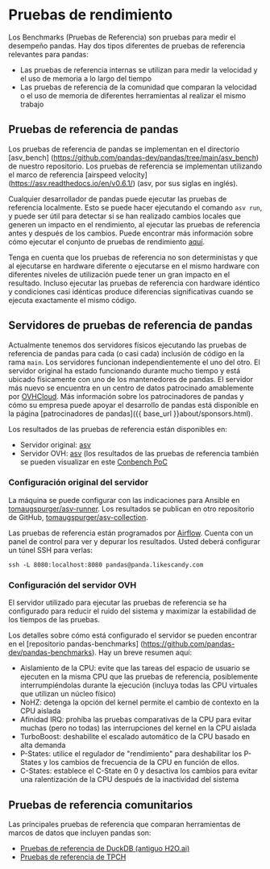 # Pruebas de rendimiento

Los Benchmarks (Pruebas de Referencia) son pruebas para medir el desempeño pandas. Hay dos tipos diferentes
de pruebas de referencia relevantes para pandas:

- Las pruebas  de referencia internas se utilizan para medir la velocidad y el uso de memoria a lo largo del tiempo
- Las pruebas de referencia de la comunidad que comparan la velocidad o el uso de memoria de diferentes herramientas al realizar el mismo trabajo

## Pruebas de referencia de pandas

Los pruebas de referencia de pandas se implementan en el directorio [asv_bench] (https://github.com/pandas-dev/pandas/tree/main/asv_bench)
de nuestro repositorio. Los pruebas de referencia se implementan utilizando el marco de referencia [airspeed velocity] (https://asv.readthedocs.io/en/v0.6.1/) (asv, por sus siglas en inglés).

Cualquier desarrollador de pandas puede ejecutar las pruebas de referencia localmente. Esto se puede hacer ejecutando el comando `asv run`, y puede ser útil para detectar si se han realizado cambios locales que generen un impacto en el rendimiento, al ejecutar las pruebas de referencia antes y después de los cambios.
Puede encontrar más información sobre cómo ejecutar el conjunto de pruebas de rendimiento
[aquí](https://pandas.pydata.org/docs/dev/development/contributing_codebase.html#running-the-performance-test-suite).

Tenga en cuenta que los pruebas de referencia no son deterministas y que al ejecutarse en hardware diferente o ejecutarse en el mismo hardware con diferentes niveles de utilización puede tener un gran impacto en el resultado. Incluso ejecutar las pruebas de referencia con hardware idéntico y condiciones casi idénticas produce diferencias significativas cuando se ejecuta exactamente el mismo código.

## Servidores de pruebas de referencia de pandas

Actualmente tenemos dos servidores físicos ejecutando las pruebas de referencia de pandas para cada (o casi cada) inclusión de código en la rama `main`. Los servidores funcionan independientemente el uno del otro. El servidor original ha estado funcionando durante mucho tiempo y está ubicado físicamente con uno de los mantenedores de pandas. El servidor más nuevo se encuentra en un centro de datos patrocinado amablemente por [OVHCloud](https://www.ovhcloud.com/). Más información sobre los patrocinadores de pandas y cómo su empresa puede apoyar el desarrollo de pandas está disponible en la página [patrocinadores de pandas]({{ base_url }}about/sponsors.html).

Los resultados de las pruebas de referencia están disponibles en:

- Servidor original: [asv](https://asv-runner.github.io/asv-collection/pandas/)
- Servidor OVH: [asv](https://pandas.pydata.org/benchmarks/asv/) (los resultados de las pruebas de referencia también se pueden visualizar en este [Conbench PoC](http://57.128.112.95:5000/)

### Configuración original del servidor

La máquina se puede configurar con las indicaciones para Ansible en [tomaugspurger/asv-runner](https://github.com/tomaugspurger/asv-runner).
Los resultados se publican en otro repositorio de GitHub, [tomaugspurger/asv-collection](https://github.com/tomaugspurger/asv-collection).

Las pruebas de referencia están programados por [Airflow](https://airflow.apache.org/).
Cuenta con un panel de control para ver y depurar los resultados.
Usted deberá configurar un túnel SSH para verlas:

```
ssh -L 8080:localhost:8080 pandas@panda.likescandy.com
```

### Configuración del servidor OVH

El servidor utilizado para ejecutar las pruebas de referencia se ha configurado para reducir el ruido del sistema y maximizar la estabilidad de los tiempos de las pruebas.

Los detalles sobre cómo está configurado el servidor se pueden encontrar en el [repositorio  pandas-benchmarks] (https://github.com/pandas-dev/pandas-benchmarks).
Hay un breve resumen aquí:

- Aislamiento de la CPU: evite que las tareas del espacio de usuario se ejecuten en la misma CPU que las pruebas de referencia, posiblemente interrumpiéndolas durante la ejecución (incluya todas las CPU virtuales que utilizan un núcleo físico)
- NoHZ: detenga la opción del kernel permite el cambio de contexto en la CPU aislada
- Afinidad IRQ: prohíba las pruebas comparativas de la CPU para evitar muchas (pero no todas) las interrupciones del kernel en la CPU aislada
- TurboBoost: deshabilite el escalado automático de la CPU basado en alta demanda
- P-States: utilice el regulador de "rendimiento" para deshabilitar los P-States y los cambios de frecuencia de la CPU en función de ellos.
- C-States: establece el C-State en 0 y desactiva los cambios para evitar una ralentización de la CPU después de la inactividad del sistema

## Pruebas de referencia comunitarios

Las principales pruebas de referencia que comparan herramientas de marcos de datos que incluyen pandas son:

- [Pruebas de referencia de DuckDB (antiguo H2O.ai)](https://duckdblabs.github.io/db-benchmark/)
- [Pruebas de referencia de TPCH](https://pola.rs/posts/benchmarks/)
